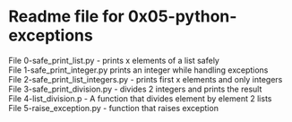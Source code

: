 # Readme file for 0x05-python-exceptions

File 0-safe_print_list.py - prints x elements of a list safely  
File 1-safe_print_integer.py prints an integer while handling exceptions  
File 2-safe_print_list_integers.py - prints first x elements and only integers  
File 3-safe_print_division.py - divides 2 integers and prints the result  
File 4-list_division.p - A function that divides element by element 2 lists  
File 5-raise_exception.py - function that raises exception
